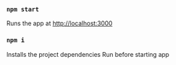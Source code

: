 ### `npm start`

Runs the app at [http://localhost:3000](http://localhost:3000)

### `npm i`

Installs the project dependencies
Run before starting app
